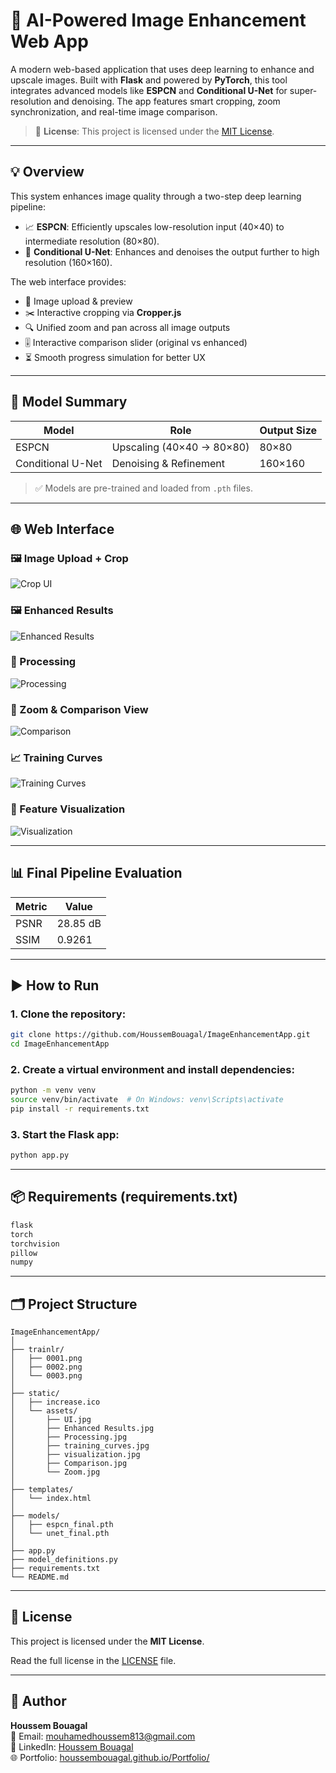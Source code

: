 # 🧠 AI-Powered Image Enhancement Web App

A modern web-based application that uses deep learning to enhance and upscale images. Built with **Flask** and powered by **PyTorch**, this tool integrates advanced models like **ESPCN** and **Conditional U-Net** for super-resolution and denoising. The app features smart cropping, zoom synchronization, and real-time image comparison.

> 📖 **License**: This project is licensed under the [MIT License](#-license).

---

## 💡 Overview

This system enhances image quality through a two-step deep learning pipeline:

- 📈 **ESPCN**: Efficiently upscales low-resolution input (40×40) to intermediate resolution (80×80).
- 🧼 **Conditional U-Net**: Enhances and denoises the output further to high resolution (160×160).

The web interface provides:

- 📁 Image upload & preview
- ✂️ Interactive cropping via **Cropper.js**
- 🔍 Unified zoom and pan across all image outputs
- 🎚️ Interactive comparison slider (original vs enhanced)
- ⏳ Smooth progress simulation for better UX

---

## 🧪 Model Summary

| Model              | Role                    | Output Size |
|-------------------|-------------------------|-------------|
| ESPCN             | Upscaling (40×40 → 80×80) | 80×80       |
| Conditional U-Net | Denoising & Refinement    | 160×160     |

> ✅ Models are pre-trained and loaded from `.pth` files.

---

## 🌐 Web Interface

### 🖼 Image Upload + Crop  
![Crop UI](assets/UI.png)

### 🖼 Enhanced Results  
![Enhanced Results](assets/EnhancedResults.png)

### 🔄 Processing  
![Processing](assets/Processing.png)

### 🔬 Zoom & Comparison View  
![Comparison](assets/Zoom.png)

### 📈 Training Curves  
![Training Curves](assets/training_curves.png)

### 🧠 Feature Visualization  
![Visualization](assets/visualization.png)

---

## 📊 Final Pipeline Evaluation

| Metric | Value    |
|--------|----------|
| PSNR   | 28.85 dB |
| SSIM   | 0.9261   |

---


## ▶️ How to Run

### 1. Clone the repository:

```bash
git clone https://github.com/HoussemBouagal/ImageEnhancementApp.git
cd ImageEnhancementApp
```

### 2. Create a virtual environment and install dependencies:

```bash
python -m venv venv
source venv/bin/activate  # On Windows: venv\Scripts\activate
pip install -r requirements.txt
```

### 3. Start the Flask app:

```bash
python app.py
```

---

## 📦 Requirements (requirements.txt)

```txt
flask
torch
torchvision
pillow
numpy
```

---

## 🗂️ Project Structure

```
ImageEnhancementApp/
│
├── trainlr/
│   ├── 0001.png
│   ├── 0002.png
│   └── 0003.png
│
├── static/
│   ├── increase.ico
│   └── assets/
│       ├── UI.jpg
│       ├── Enhanced Results.jpg
│       ├── Processing.jpg
│       ├── training_curves.jpg
│       ├── visualization.jpg
│       ├── Comparison.jpg
│       └── Zoom.jpg
│
├── templates/
│   └── index.html
│
├── models/
│   ├── espcn_final.pth
│   └── unet_final.pth
│
├── app.py
├── model_definitions.py
├── requirements.txt
└── README.md

```

---

## 📄 License

This project is licensed under the **MIT License**.

Read the full license in the [LICENSE](LICENSE) file.

---

## 👤 Author

**Houssem Bouagal**  
📧 Email: [mouhamedhoussem813@gmail.com](mailto:mouhamedhoussem813@gmail.com)  
🔗 LinkedIn: [Houssem Bouagal](https://www.linkedin.com/in/houssem-eddine-bouagal-98025a297)  
🌐 Portfolio: [houssembouagal.github.io/Portfolio/](https://houssembouagal.github.io/Portfolio/)
